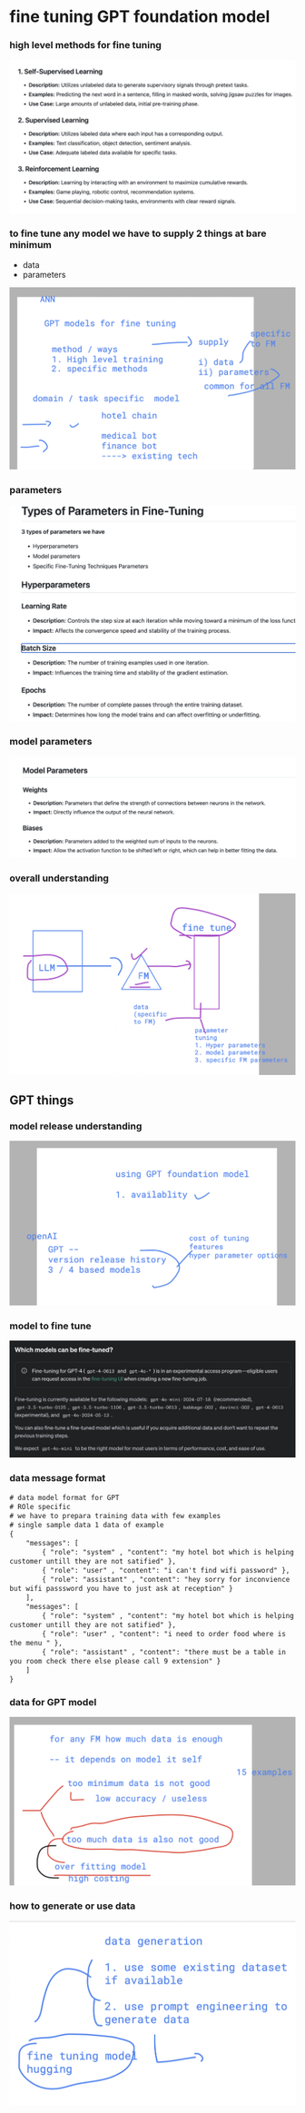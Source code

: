 # fine tuning GPT foundation model 

### high level methods for fine tuning 

<img src="m1.png">

###  to fine tune any model we have to supply 2 things at bare minimum 

- data
- parameters

<img src="data1.png">

### parameters 

<img src="para1.png">


### model parameters

<img src="model1.png">

### overall understanding 

<img src="ud.png">

## GPT things 

### model release understanding 

<img src="mud.png">



### model to fine tune

<img src="m123.png">

### data message format 

```
# data model format for GPT 
# ROle specific 
# we have to prepara training data with few examples  
# single sample data 1 data of example 
{
    "messages": [
        { "role": "system" , "content": "my hotel bot which is helping customer untill they are not satified" },
        { "role": "user" , "content": "i can't find wifi password" },
        { "role": "assistant" , "content": "hey sorry for inconvience but wifi passsword you have to just ask at reception" }
    ],
    "messages": [
        { "role": "system" , "content": "my hotel bot which is helping customer untill they are not satified" },
        { "role": "user" , "content": "i need to order food where is the menu " },
        { "role": "assistant" , "content": "there must be a table in you room check there else please call 9 extension" }
    ]
}
```

### data for GPT model 

<img src="dd1.png">

### how to generate or use data 

<img src="dd2.png">



